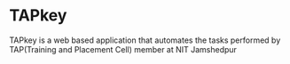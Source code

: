 # TAPkey
TAPkey is a web based application that automates the tasks performed by TAP(Training and Placement Cell) member at NIT Jamshedpur
